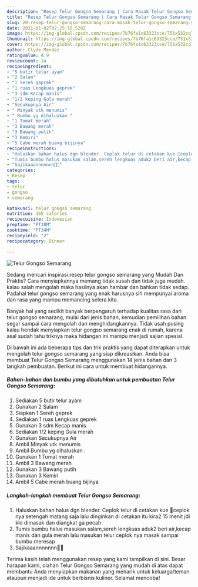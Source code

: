 ```yaml
---
description: "Resep Telur Gongso Semarang | Cara Masak Telur Gongso Semarang Yang Paling Enak"
title: "Resep Telur Gongso Semarang | Cara Masak Telur Gongso Semarang Yang Paling Enak"
slug: 20-resep-telur-gongso-semarang-cara-masak-telur-gongso-semarang-yang-paling-enak
date: 2021-01-02T02:25:10.528Z
image: https://img-global.cpcdn.com/recipes/7b76fa1c63323cce/751x532cq70/telur-gongso-semarang-foto-resep-utama.jpg
thumbnail: https://img-global.cpcdn.com/recipes/7b76fa1c63323cce/751x532cq70/telur-gongso-semarang-foto-resep-utama.jpg
cover: https://img-global.cpcdn.com/recipes/7b76fa1c63323cce/751x532cq70/telur-gongso-semarang-foto-resep-utama.jpg
author: Clyde Mendez
ratingvalue: 4.9
reviewcount: 14
recipeingredient:
- "5 butir telur ayam"
- "2 Salam"
- "1 Sereh geprek"
- "1 ruas Lengkuas geprek"
- "3 sdm Kecap manis"
- "1/2 keping Gula merah"
- "Secukupnya Air"
- " Minyak utk menumis"
- " Bumbu yg dihaluskan "
- "1 Tomat merah"
- "3 Bawang merah"
- "3 Bawang putih"
- "3 Kemiri"
- "5 Cabe merah buang bijinya"
recipeinstructions:
- "Haluskan bahan halus dgn blender. Ceplok telur di cetakan kue 🤪ceplok nya setengah matang saja lalu dinginkan di cetakan itu kira2 15 menit jdi klo dimasak dan diangkat ga pecah"
- "Tumis bumbu halus masukan salam,sereh lengkuas aduk2 beri air,kecap manis dan gula merah lalu masukan telur ceplok nya masak sampai bumbu meresap"
- "Sajikaaannnnnnn🤤😍"
categories:
- Resep
tags:
- telur
- gongso
- semarang

katakunci: telur gongso semarang 
nutrition: 165 calories
recipecuisine: Indonesian
preptime: "PT18M"
cooktime: "PT34M"
recipeyield: "2"
recipecategory: Dinner

---
```



![Telur Gongso Semarang](https://img-global.cpcdn.com/recipes/7b76fa1c63323cce/751x532cq70/telur-gongso-semarang-foto-resep-utama.jpg)

Sedang mencari inspirasi resep telur gongso semarang yang Mudah Dan Praktis? Cara menyiapkannya memang tidak susah dan tidak juga mudah. kalau salah mengolah maka hasilnya akan hambar dan bahkan tidak sedap. Padahal telur gongso semarang yang enak harusnya sih mempunyai aroma dan rasa yang mampu memancing selera kita.



Banyak hal yang sedikit banyak berpengaruh terhadap kualitas rasa dari telur gongso semarang, mulai dari jenis bahan, kemudian pemilihan bahan segar sampai cara mengolah dan menghidangkannya. Tidak usah pusing kalau hendak menyiapkan telur gongso semarang enak di rumah, karena asal sudah tahu triknya maka hidangan ini mampu menjadi sajian spesial.


Di bawah ini ada beberapa tips dan trik praktis yang dapat diterapkan untuk mengolah telur gongso semarang yang siap dikreasikan. Anda bisa membuat Telur Gongso Semarang menggunakan 14 jenis bahan dan 3 langkah pembuatan. Berikut ini cara untuk membuat hidangannya.

<!--inarticleads1-->

##### Bahan-bahan dan bumbu yang dibutuhkan untuk pembuatan Telur Gongso Semarang:

1. Sediakan 5 butir telur ayam
1. Gunakan 2 Salam
1. Siapkan 1 Sereh geprek
1. Sediakan 1 ruas Lengkuas geprek
1. Gunakan 3 sdm Kecap manis
1. Sediakan 1/2 keping Gula merah
1. Gunakan Secukupnya Air
1. Ambil  Minyak utk menumis
1. Ambil  Bumbu yg dihaluskan :
1. Gunakan 1 Tomat merah
1. Ambil 3 Bawang merah
1. Gunakan 3 Bawang putih
1. Gunakan 3 Kemiri
1. Ambil 5 Cabe merah buang bijinya




<!--inarticleads2-->

##### Langkah-langkah membuat Telur Gongso Semarang:

1. Haluskan bahan halus dgn blender. Ceplok telur di cetakan kue 🤪ceplok nya setengah matang saja lalu dinginkan di cetakan itu kira2 15 menit jdi klo dimasak dan diangkat ga pecah
1. Tumis bumbu halus masukan salam,sereh lengkuas aduk2 beri air,kecap manis dan gula merah lalu masukan telur ceplok nya masak sampai bumbu meresap
1. Sajikaaannnnnnn🤤😍




Terima kasih telah menggunakan resep yang kami tampilkan di sini. Besar harapan kami, olahan Telur Gongso Semarang yang mudah di atas dapat membantu Anda menyiapkan makanan yang menarik untuk keluarga/teman ataupun menjadi ide untuk berbisnis kuliner. Selamat mencoba!

